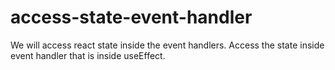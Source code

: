 # access-state-event-handler
We will access react state inside the event handlers. 
Access the state inside event handler that is inside useEffect.
